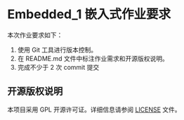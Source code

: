 # Embedded_1 嵌入式作业要求

本次作业要求如下：
1. 使用 Git 工具进行版本控制。
2. 在 README.md 文件中标注作业需求和开源版权说明。
3. 完成不少于 2 次 commit 提交

## 开源版权说明

本项目采用 GPL 开源许可证。详细信息请参阅 [LICENSE](LICENSE) 文件。
